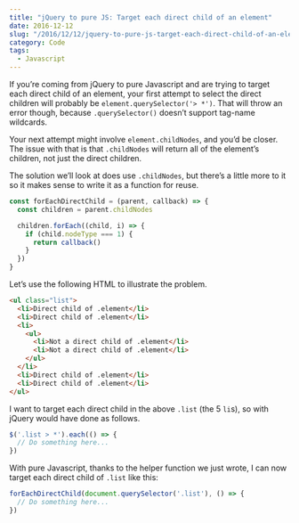 ```yaml
---
title: "jQuery to pure JS: Target each direct child of an element"
date: 2016-12-12
slug: "/2016/12/12/jquery-to-pure-js-target-each-direct-child-of-an-element/"
category: Code
tags:
  - Javascript
---
```


If you’re coming from jQuery to pure Javascript and are trying to target each direct child of an element, your first attempt to select the direct children will probably be `element.querySelector('> *')`. That will throw an error though, because `.querySelector()` doesn’t support tag-name wildcards.

Your next attempt might involve `element.childNodes`, and you’d be closer. The issue with that is that `.childNodes` will return all of the element’s children, not just the direct children.

The solution we’ll look at does use `.childNodes`, but there’s a little more to it so it makes sense to write it as a function for reuse.

```js
const forEachDirectChild = (parent, callback) => {
  const children = parent.childNodes

  children.forEach((child, i) => {
    if (child.nodeType === 1) {
      return callback()
    }
  })
}
```

Let’s use the following HTML to illustrate the problem.

```html
<ul class="list">
  <li>Direct child of .element</li>
  <li>Direct child of .element</li>
  <li>
    <ul>
      <li>Not a direct child of .element</li>
      <li>Not a direct child of .element</li>
    </ul>
  </li>
  <li>Direct child of .element</li>
  <li>Direct child of .element</li>
</ul>
```

I want to target each direct child in the above `.list` (the 5 `li`s), so with jQuery would have done as follows.

```js
$('.list > *').each(() => {
  // Do something here...
})
```

With pure Javascript, thanks to the helper function we just wrote, I can now target each direct child of `.list` like this:

```js
forEachDirectChild(document.querySelector('.list'), () => {
  // Do something here...
})
```

